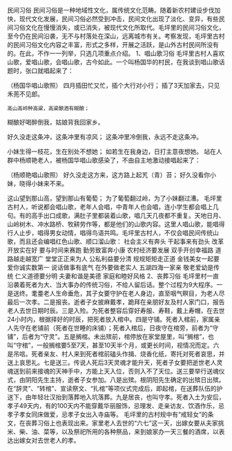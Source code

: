 民间习俗
民间习俗是一种地域性文化，属传统文化范畴。随着新农村建设步伐加快，现代文化发展，民间习俗必然受到冲击，民间文化出现了淡化、变异，有些民间习俗文化在慢慢消失，或已消失，被现代文化所取代。毛坪里的民间习俗文化，至今仍在民间沿袭，无不与村落处在深山，远离城市有关。考察发现，毛坪里古村的民间习俗文化内容之丰富，形式之多样，开展之活跃，是山外古村民间所没有的。在此，不作一一列举，只选几项重点介绍。
1、唱山歌习俗
毛坪里古村人喜欢山歌，爱唱山歌，会唱山歌，古今如此。一个叫杨国华的村民，在我谈到唱山歌话题时，张口就唱起来了：

（杨国华唱山歌照）
四月插田忙又忙，插个大行对小行；
插了3天加家去，只见禾蔸不见郎。

    高山高岭种高粱，高粱酿酒有糊酿；
糊酿好喝醉倒我，姑娘背我回家乡。

好久没走这条冲，这条冲里有凉风；
这条冲里冷倒我，永远不走这条冲。

小妹生得一枝花，生在别处不想她；
如若生在我身边，日打主意夜想她。
站在人群中杨顺艳老人，被杨国华唱山歌感染了，不由自主地激动接唱起来了：

（杨顺艳唱山歌照）
好久没走这方来，这方路上起艽（青）苔；
好久没看你小妹，晓得小妹来不来。

这山望到那山高，望到那山有葡萄；
为了葡萄翻过岭，为了小妹翻过漕。
毛坪里古村人，听说都会唱山歌，老年人会唱，中青年人也会唱，连小学生都会唱上几句。有的高手出口成歌，满肚子里都装着山歌，唱几天几夜都不重复。天地日月、山岭树木、冲水路桥、牧耕劳作等，都是他们的山歌内容。这里人唱山歌，能唱得行人止步，唱得男女动情，唱得鸟语共鸣。毛坪里古村人，不仅会唱民间传统山歌，而且还会编唱红色山歌、顺口溜山歌：
社会主义有奔头  干起事来有劲头
改革开放实在好  要与时间来赛跑
勤劳致富奔小康  农村经济要发展
双手开创幸福路  道路越走越宽广
堂堂正正来为人  公私利益要分清
规规矩矩走正道  金钱美女一起要
爱你诚实数第一  说话做事有底气
在外要做老实人  五湖四海一家亲
敬老爱幼是传统  仁义道德要分明
夫妻和谐是美德  家庭和睦好风格
2、丧葬习俗
毛坪里村一直沿袭着死者为大、当大事办的传统习俗，不给人留后话。整个过程为9大程序。一是送终。耄耋老人生命垂危，其子女要守护在老人身边，直至咽气瞑目，为老人尽最后一次孝。二是报丧。逝者子女披麻戴孝，跪拜在亲朋好友及村人家门口，报告老人去世日期时辰。三是入殓。为死者整容后穿好寿服、寿鞋，戴上寿帽，在去世24小时内，根据择好的时辰，把死者放入棺中。四是守铺。死者入棺前，家属亲人先守在老铺前（死者在世睡的床铺）；死者入棺后，日夜守在棺旁，前者为“守铺”，后者为“守灵”。五是搁棺。未出殡前，棺停放在家堂屋里，叫“搁棺”，也叫“守棺”，一般搁棺要5至7天，甚至10天半个月，或更长时间，视情况而定。六是吊唁。死者亲友、村人来到死者棺前磕头作揖、烧香化纸，寄托对死者哀思，并送上哀思礼。七是送三。传说人死后3天灵魂才能升天，死者子女要把逝世老人灵魂送到前来接魂的天神手中，方能上天入位，否则入不了天位。送三要举行送魂仪式，由阴阳先生主持，逝者子女参加。八是出殡。根阴阳先生确定的出殡日出殡。在“辞灵”、“转棺”、宣读祭文、“扎棺”等项仪式完成后，即起棺，在送葬队伍的护送下，由年轻壮汉抬到落葬地入坑落葬。九是居丧，也叫守孝。死者入土为安后，孝子49天内，有的100天内不能穿戴华丽服饰，忌理发、走亲访友、饮酒作乐，忌孝子孝女同床做爱，忌孝子女出入寺庙等。
毛坪里的古村规中有“戒轻女”的条文，在丧葬习俗上也表现出来。家里老人去世的“六七”这一天，出嫁女要从夫家挑米、柴、油、菜等，以及祭祀所用的各种祭品，来到娘家办一天三餐的酒席，以表达出嫁女对去世老人的孝。
